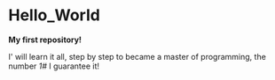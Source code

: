 # Hello_World
 **My first repository!**

 I' will learn it all, step by step to became a master of programming, the number *1#* I guarantee it!
